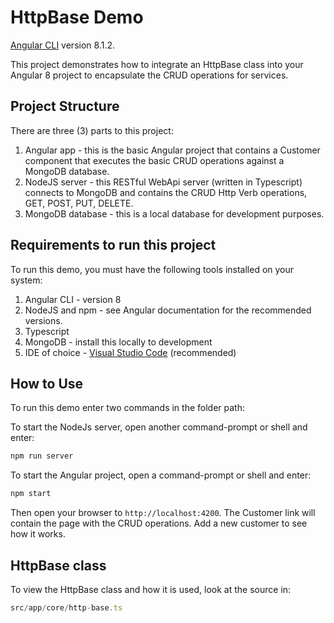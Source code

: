 # HttpBase Demo

[Angular CLI](https://github.com/angular/angular-cli) version 8.1.2.

This project demonstrates how to integrate an HttpBase class into your Angular 8 project to encapsulate the CRUD operations for services.

## Project Structure
There are three (3) parts to this project:

1)  Angular app - this is the basic Angular project that contains a Customer component that executes the basic CRUD operations against a MongoDB database.
2)  NodeJS server - this RESTful WebApi server (written in Typescript) connects to MongoDB and contains the CRUD Http Verb operations, GET, POST, PUT, DELETE.
3)  MongoDB database - this is a local database for development purposes.

## Requirements to run this project
To run this demo, you must have the following tools installed on your system:

1)  Angular CLI - version 8
2)  NodeJS and npm - see Angular documentation for the recommended versions.
3)  Typescript
4)  MongoDB - install this locally to development
5)  IDE of choice - [Visual Studio Code](https://code.visualstudio.com) (recommended) 

## How to Use
To run this demo enter two commands in the folder path:

To start the NodeJs server, open another command-prompt or shell and enter:

```javascript
npm run server
```

To start the Angular project, open a command-prompt or shell and enter:

```javascript
npm start
```

Then open your browser to ```http://localhost:4200```.  The Customer link will contain the page with the CRUD operations.  Add a new customer to see how it works.

## HttpBase class
To view the HttpBase class and how it is used, look at the source in:

```javascript
src/app/core/http-base.ts
```
